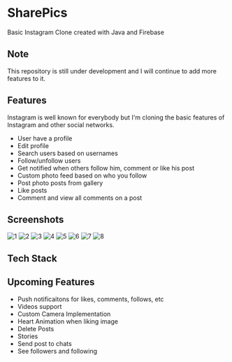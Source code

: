 # SharePics

Basic Instagram Clone created with Java and Firebase

## Note
This repository is still under development and I will continue to add more features to it.

## Features

Instagram is well known for everybody but I'm cloning the basic features of Instagram and other social networks.

 - User have a profile
 - Edit profile
 - Search users based on usernames
 - Follow/unfollow users
 - Get notified when others follow him, comment or like his post
 - Custom photo feed based on who you follow
 - Post photo posts from gallery
 - Like posts
 - Comment and view all comments on a post

## Screenshots

![1](https://user-images.githubusercontent.com/109144995/218674754-6af8e174-b595-427d-9e14-33cbe32f03ca.png)
![2](https://user-images.githubusercontent.com/109144995/218674762-c7e9a320-d9b0-4605-8e4d-7cd0e5ae08cc.png)
![3](https://user-images.githubusercontent.com/109144995/218674773-db972678-507b-4dc3-b0be-3befe9a3ae1d.png)
![4](https://user-images.githubusercontent.com/109144995/218674787-d28cbe17-5ad3-4e93-8a1e-153346418425.png)
![5](https://user-images.githubusercontent.com/109144995/218674792-d9132181-41a2-428e-8d9e-b452cea32060.png)
![6](https://user-images.githubusercontent.com/109144995/218674803-457829e3-e0bd-4856-b602-0ca4a4d46e47.png)
![7](https://user-images.githubusercontent.com/109144995/218674812-ba2c0cf5-05d9-432d-ba25-70f31693d82a.png)
![8](https://user-images.githubusercontent.com/109144995/218674930-98ddc198-1212-4226-a3f2-06c6b0c20ea8.png)


## Tech Stack

## Upcoming Features

 -  Push notificaitons for likes, comments, follows, etc
 -  Videos support
 -  Custom Camera Implementation
 -  Heart Animation when liking image
 -  Delete Posts
 -  Stories
 -  Send post to chats
 -  See followers and following
 

